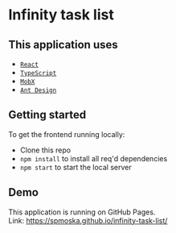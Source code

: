 # Infinity task list

## This application uses
- [`React`](https://ru.reactjs.org/ "`React`")
- [`TypeScript`](https://www.typescriptlang.org/ "`React`")
- [`MobX`](https://mobx.js.org/README.html "`MobX`")
- [`Ant Design`](https://ant.design/ "`Ant Design`")

## Getting started
To get the frontend running locally:

- Clone this repo
- `npm install` to install all req'd dependencies
- `npm start` to start the local server

## Demo
This application is running on GitHub Pages. <br>
Link: https://spmoska.github.io/infinity-task-list/
